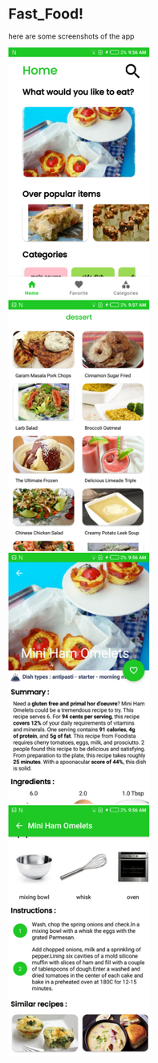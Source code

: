 # Fast_Food!
here are some screenshots of the app

<img src="images/home.png" height="500">
<img src="images/category.png" height="500">
<img src="images/recipe.png" height="500">
<img src="images/recipe2.png" height="500">
